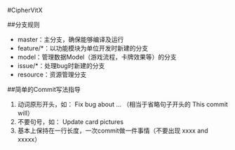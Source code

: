 #CipherVitX

##分支规则

- master：主分支，确保能够编译及运行
- feature/\*：以功能模块为单位开发时新建的分支
- model：管理数据Model（游戏流程，卡牌效果等）的分支
- issue/\*：处理bug时新建的分支
- resource：资源管理分支


##简单的Commit写法指导
1. 动词原形开头，如： Fix bug about ... （相当于省略句子开头的 This commit will）
2. 不要句号，如： Update card pictures
3. 基本上保持在一行长度，一次commit做一件事情（不要出现 xxxx and xxxxx） 